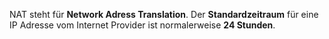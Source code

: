 NAT steht für **Network Adress Translation**.
Der **Standardzeitraum** für eine IP Adresse vom Internet Provider ist normalerweise **24 Stunden**.
